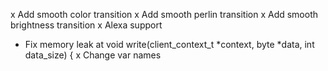 x Add smooth color transition
x Add smooth perlin transition
x Add smooth brightness transition
x Alexa support 
* Fix memory leak at void write(client_context_t *context, byte *data, int data_size) {
x Change var names 
